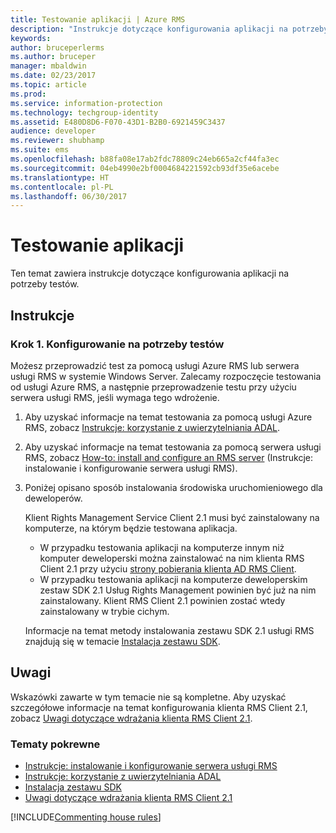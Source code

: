 ```yaml
---
title: Testowanie aplikacji | Azure RMS
description: "Instrukcje dotyczące konfigurowania aplikacji na potrzeby testów."
keywords: 
author: bruceperlerms
ms.author: bruceper
manager: mbaldwin
ms.date: 02/23/2017
ms.topic: article
ms.prod: 
ms.service: information-protection
ms.technology: techgroup-identity
ms.assetid: E480D8D6-F070-43D1-B2B0-6921459C3437
audience: developer
ms.reviewer: shubhamp
ms.suite: ems
ms.openlocfilehash: b88fa08e17ab2fdc78809c24eb665a2cf44fa3ec
ms.sourcegitcommit: 04eb4990e2bf0004684221592cb93df35e6acebe
ms.translationtype: HT
ms.contentlocale: pl-PL
ms.lasthandoff: 06/30/2017
---
```

# <a name="testing-your-application"></a>Testowanie aplikacji

Ten temat zawiera instrukcje dotyczące konfigurowania aplikacji na potrzeby testów.

## <a name="instructions"></a>Instrukcje

### <a name="step-1-setup-for-testing"></a>Krok 1. Konfigurowanie na potrzeby testów

Możesz przeprowadzić test za pomocą usługi Azure RMS lub serwera usługi RMS w systemie Windows Server. Zalecamy rozpoczęcie testowania od usługi Azure RMS, a następnie przeprowadzenie testu przy użyciu serwera usługi RMS, jeśli wymaga tego wdrożenie.

1. Aby uzyskać informacje na temat testowania za pomocą usługi Azure RMS, zobacz [Instrukcje: korzystanie z uwierzytelniania ADAL](how-to-use-adal-authentication.md).
2. Aby uzyskać informacje na temat testowania za pomocą serwera usługi RMS, zobacz [How-to: install and configure an RMS server](how-to-install-and-configure-an-rms-server.md) (Instrukcje: instalowanie i konfigurowanie serwera usługi RMS).
3. Poniżej opisano sposób instalowania środowiska uruchomieniowego dla deweloperów.

   Klient Rights Management Service Client 2.1 musi być zainstalowany na komputerze, na którym będzie testowana aplikacja.
   - W przypadku testowania aplikacji na komputerze innym niż komputer deweloperski można zainstalować na nim klienta RMS Client 2.1 przy użyciu [strony pobierania klienta AD RMS Client](http://www.microsoft.com/en-us/download/details.aspx?id=38396).
   - W przypadku testowania aplikacji na komputerze deweloperskim zestaw SDK 2.1 Usług Rights Management powinien być już na nim zainstalowany. Klient RMS Client 2.1 powinien zostać wtedy zainstalowany w trybie cichym.

    Informacje na temat metody instalowania zestawu SDK 2.1 usługi RMS znajdują się w temacie [Instalacja zestawu SDK](install-the-rms-sdk.md).

## <a name="remarks"></a>Uwagi

Wskazówki zawarte w tym temacie nie są kompletne. Aby uzyskać szczegółowe informacje na temat konfigurowania klienta RMS Client 2.1, zobacz [Uwagi dotyczące wdrażania klienta RMS Client 2.1](https://technet.microsoft.com/en-us/library/jj159267(WS.10).aspx).

### <a name="related-topics"></a>Tematy pokrewne

* [Instrukcje: instalowanie i konfigurowanie serwera usługi RMS](how-to-install-and-configure-an-rms-server.md)
* [Instrukcje: korzystanie z uwierzytelniania ADAL](how-to-use-adal-authentication.md)
* [Instalacja zestawu SDK](install-the-rms-sdk.md)
* [Uwagi dotyczące wdrażania klienta RMS Client 2.1](https://technet.microsoft.com/en-us/library/jj159267(WS.10).aspx)

[!INCLUDE[Commenting house rules](../includes/houserules.md)]